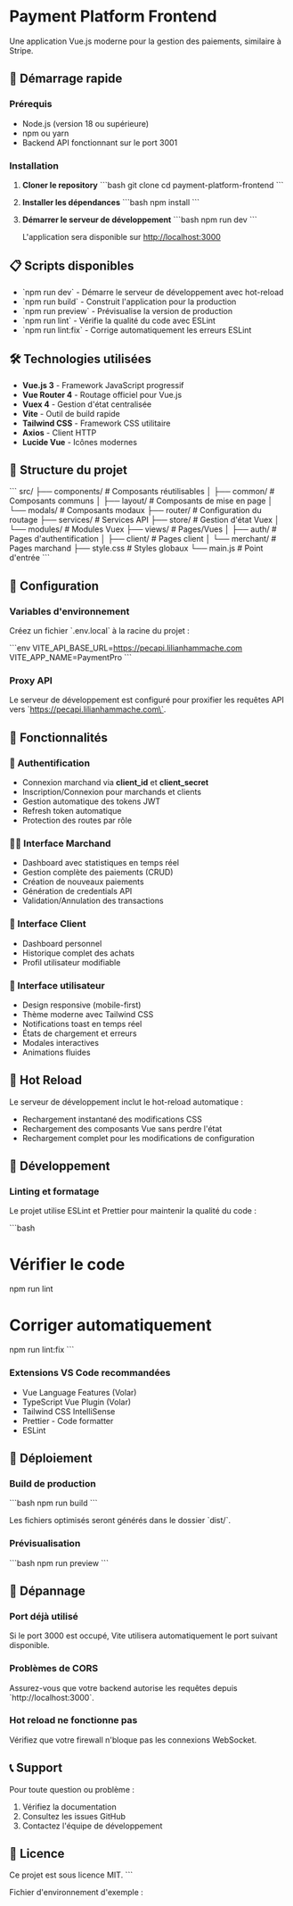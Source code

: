 # Payment Platform Frontend

Une application Vue.js moderne pour la gestion des paiements, similaire à Stripe.

## 🚀 Démarrage rapide

### Prérequis

- Node.js (version 18 ou supérieure)
- npm ou yarn
- Backend API fonctionnant sur le port 3001

### Installation

1. **Cloner le repository**
   \`\`\`bash
   git clone <repository-url>
   cd payment-platform-frontend
   \`\`\`

2. **Installer les dépendances**
   \`\`\`bash
   npm install
   \`\`\`

3. **Démarrer le serveur de développement**
   \`\`\`bash
   npm run dev
   \`\`\`

   L'application sera disponible sur [http://localhost:3000](http://localhost:3000)

## 📋 Scripts disponibles

- \`npm run dev\` - Démarre le serveur de développement avec hot-reload
- \`npm run build\` - Construit l'application pour la production
- \`npm run preview\` - Prévisualise la version de production
- \`npm run lint\` - Vérifie la qualité du code avec ESLint
- \`npm run lint:fix\` - Corrige automatiquement les erreurs ESLint

## 🛠️ Technologies utilisées

- **Vue.js 3** - Framework JavaScript progressif
- **Vue Router 4** - Routage officiel pour Vue.js
- **Vuex 4** - Gestion d'état centralisée
- **Vite** - Outil de build rapide
- **Tailwind CSS** - Framework CSS utilitaire
- **Axios** - Client HTTP
- **Lucide Vue** - Icônes modernes

## 📁 Structure du projet

\`\`\`
src/
├── components/          # Composants réutilisables
│   ├── common/         # Composants communs
│   ├── layout/         # Composants de mise en page
│   └── modals/         # Composants modaux
├── router/             # Configuration du routage
├── services/           # Services API
├── store/              # Gestion d'état Vuex
│   └── modules/        # Modules Vuex
├── views/              # Pages/Vues
│   ├── auth/          # Pages d'authentification
│   ├── client/        # Pages client
│   └── merchant/      # Pages marchand
├── style.css          # Styles globaux
└── main.js            # Point d'entrée
\`\`\`

## 🔧 Configuration

### Variables d'environnement

Créez un fichier \`.env.local\` à la racine du projet :

\`\`\`env
VITE_API_BASE_URL=https://pecapi.lilianhammache.com
VITE_APP_NAME=PaymentPro
\`\`\`

### Proxy API

Le serveur de développement est configuré pour proxifier les requêtes API vers \`https://pecapi.lilianhammache.com\`.

## 📱 Fonctionnalités

### 🔐 Authentification
- Connexion marchand via **client_id** et **client_secret**
- Inscription/Connexion pour marchands et clients
- Gestion automatique des tokens JWT
- Refresh token automatique
- Protection des routes par rôle

### 👨‍💼 Interface Marchand
- Dashboard avec statistiques en temps réel
- Gestion complète des paiements (CRUD)
- Création de nouveaux paiements
- Génération de credentials API
- Validation/Annulation des transactions

### 👤 Interface Client
- Dashboard personnel
- Historique complet des achats
- Profil utilisateur modifiable

### 🎨 Interface utilisateur
- Design responsive (mobile-first)
- Thème moderne avec Tailwind CSS
- Notifications toast en temps réel
- États de chargement et erreurs
- Modales interactives
- Animations fluides

## 🔄 Hot Reload

Le serveur de développement inclut le hot-reload automatique :
- Rechargement instantané des modifications CSS
- Rechargement des composants Vue sans perdre l'état
- Rechargement complet pour les modifications de configuration

## 🧪 Développement

### Linting et formatage

Le projet utilise ESLint et Prettier pour maintenir la qualité du code :

\`\`\`bash
# Vérifier le code
npm run lint

# Corriger automatiquement
npm run lint:fix
\`\`\`

### Extensions VS Code recommandées

- Vue Language Features (Volar)
- TypeScript Vue Plugin (Volar)
- Tailwind CSS IntelliSense
- Prettier - Code formatter
- ESLint

## 🚀 Déploiement

### Build de production

\`\`\`bash
npm run build
\`\`\`

Les fichiers optimisés seront générés dans le dossier \`dist/\`.

### Prévisualisation

\`\`\`bash
npm run preview
\`\`\`

## 🐛 Dépannage

### Port déjà utilisé
Si le port 3000 est occupé, Vite utilisera automatiquement le port suivant disponible.

### Problèmes de CORS
Assurez-vous que votre backend autorise les requêtes depuis \`http://localhost:3000\`.

### Hot reload ne fonctionne pas
Vérifiez que votre firewall n'bloque pas les connexions WebSocket.

## 📞 Support

Pour toute question ou problème :
1. Vérifiez la documentation
2. Consultez les issues GitHub
3. Contactez l'équipe de développement

## 📄 Licence

Ce projet est sous licence MIT.
\`\`\`

Fichier d'environnement d'exemple :
